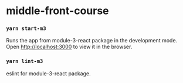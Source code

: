 # middle-front-course

### `yarn start-m3`

Runs the app from module-3-react package in the development mode.\
Open [http://localhost:3000](http://localhost:3000) to view it in the browser.


### `yarn lint-m3`

eslint for module-3-react package.
